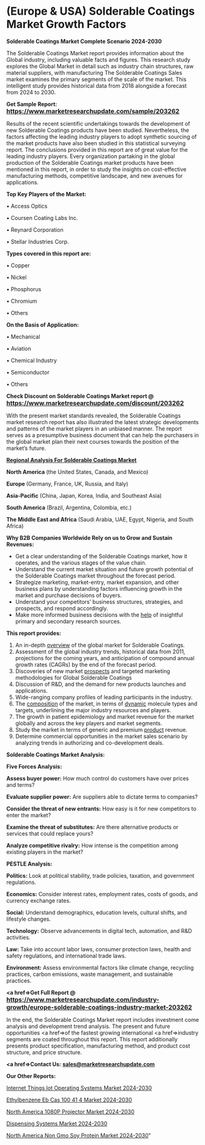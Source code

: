 # (Europe & USA) Solderable Coatings Market Growth Factors

<strong>Solderable Coatings Market Complete Scenario 2024-2030</strong>

The Solderable Coatings Market report provides information about the Global industry, including valuable facts and figures. This research study explores the Global Market in detail such as industry chain structures, raw material suppliers, with manufacturing The Solderable Coatings Sales market examines the primary segments of the scale of the market. This intelligent study provides historical data from 2018 alongside a forecast from 2024 to 2030.

<strong>Get Sample Report: <a href=https://www.marketresearchupdate.com/sample/203262><font size=3 color=#0000ff>https://www.marketresearchupdate.com/sample/203262</font></a></strong>

Results of the recent scientific undertakings towards the development of new Solderable Coatings products have been studied. Nevertheless, the factors affecting the leading industry players to adopt synthetic sourcing of the market products have also been studied in this statistical surveying report. The conclusions provided in this report are of great value for the leading industry players. Every organization partaking in the global production of the Solderable Coatings market products have been mentioned in this report, in order to study the insights on cost-effective manufacturing methods, competitive landscape, and new avenues for applications.

<strong>Top Key Players of the Market:</strong>

• Access Optics

• Coursen Coating Labs Inc.

• Reynard Corporation

• Stellar Industries Corp.

<strong>Types covered in this report are: </strong>

• Copper

• Nickel

• Phosphorus

• Chromium

• Others

<strong>On the Basis of Application:</strong>

• Mechanical

• Aviation

• Chemical Industry

• Semiconductor

• Others

<strong>Check Discount on Solderable Coatings Market report @ <a href=https://www.marketresearchupdate.com/discount/203262><font size=3 color=#0000ff>https://www.marketresearchupdate.com/discount/203262</font></a></strong>

With the present market standards revealed, the Solderable Coatings market research report has also illustrated the latest strategic developments and patterns of the market players in an unbiased manner. The report serves as a presumptive business document that can help the purchasers in the global market plan their next courses towards the position of the market’s future.

<strong><u><b>Regional Analysis For Solderable Coatings Market</b></u></strong>

<strong><b>North America</b></strong> (the United States, Canada, and Mexico)

<strong><b>Europe </b></strong>(Germany, France, UK, Russia, and Italy)

<strong><b>Asia-Pacific</b></strong> (China, Japan, Korea, India, and Southeast Asia)

<strong><b>South America</b></strong> (Brazil, Argentina, Colombia, etc.)

<strong><b>The Middle East and Africa</b></strong> (Saudi Arabia, UAE, Egypt, Nigeria, and South Africa)

<strong>Why B2B Companies Worldwide Rely on us to Grow and Sustain Revenues:</strong>
<ul>
  <li>Get a clear understanding of the Solderable Coatings market, how it operates, and the various stages of the value chain.</li>
  <li>Understand the current market situation and future growth potential of the Solderable Coatings market throughout the forecast period.</li>
  <li>Strategize marketing, market-entry, market expansion, and other business plans by understanding factors influencing growth in the market and purchase decisions of buyers.</li>
  <li>Understand your competitors’ business structures, strategies, and prospects, and respond accordingly.</li>
  <li>Make more informed business decisions with the <a href=ASDF991299>help</a> of insightful primary and secondary research sources.</li>
</ul>
<strong>This report provides:</strong>
<ol>
  <li>An in-depth <a href=>overview</a> of the global market for Solderable Coatings.</li>
  <li>Assessment of the global industry trends, historical data from 2011, projections for the coming years, and anticipation of compound annual growth rates (CAGRs) by the end of the forecast period.</li>
  <li>Discoveries of new market <a href=>prospects</a> and targeted marketing methodologies for Global Solderable Coatings</li>
  <li>Discussion of R&amp;D, and the demand for new products launches and applications.</li>
  <li>Wide-ranging company profiles of leading participants in the industry.</li>
  <li>The <a href=ASDF881288>composition</a> of the market, in terms of <a href=>dynamic</a> molecule types and targets, underlining the major industry resources and players.</li>
  <li>The growth in patient epidemiology and market revenue for the market globally and across the key players and market segments.</li>
  <li>Study the market in terms of generic and premium <a href=>product</a> revenue.</li>
  <li>Determine commercial opportunities in the market sales scenario by analyzing trends in authorizing and co-development deals.</li>
</ol>

<strong>Solderable Coatings Market Analysis:</strong>

<strong>Five Forces Analysis:</strong>

<strong>Assess buyer power:</strong> How much control do customers have over prices and terms?

<strong>Evaluate supplier power:</strong> Are suppliers able to dictate terms to companies?

<strong>Consider the threat of new entrants:</strong> How easy is it for new competitors to enter the market?

<strong>Examine the threat of substitutes:</strong> Are there alternative products or services that could replace yours?

<strong>Analyze competitive rivalry:</strong> How intense is the competition among existing players in the market?

<strong>PESTLE Analysis:</strong>

<strong>Politics:</strong> Look at political stability, trade policies, taxation, and government regulations.

<strong>Economics:</strong> Consider interest rates, employment rates, costs of goods, and currency exchange rates.

<strong>Social:</strong> Understand demographics, education levels, cultural shifts, and lifestyle changes.

<strong>Technology:</strong> Observe advancements in digital tech, automation, and R&D activities.

<strong>Law:</strong> Take into account labor laws, consumer protection laws, health and safety regulations, and international trade laws.

<strong>Environment:</strong> Assess environmental factors like climate change, recycling practices, carbon emissions, waste management, and sustainable practices.

<strong><a href=>Get Full Report</a> @ <a href=https://www.marketresearchupdate.com/industry-growth/europe-solderable-coatings-industry-market-203262><font size=3 color=#0000ff>https://www.marketresearchupdate.com/industry-growth/europe-solderable-coatings-industry-market-203262</font></a></strong>

In the end, the Solderable Coatings Market report includes investment come analysis and development trend analysis. The present and future opportunities <a href=>of</a> the fastest growing international <a href=>industry</a> segments are coated throughout this report. This report additionally presents product specification, manufacturing method, and product cost structure, and price structure.

<strong><a href=><strong>Contact Us:</strong></a></strong>
<strong>sales@marketresearchupdate.com</strong>

<strong>Our Other Reports:</strong>

<a href=https://www.linkedin.com/pulse/internet-things-iot-operating-systems-market-1f>Internet Things Iot Operating Systems Market 2024-2030</a>

<a href=https://www.linkedin.com/pulse/ethylbenzene-eb-cas-100-41-4-market-size-trends>Ethylbenzene Eb Cas 100 41 4 Market 2024-2030</a>

<a href=https://www.linkedin.com/pulse/north-america-1080p-projector-market-size-analysis>North America 1080P Projector Market 2024-2030</a>

<a href=https://www.linkedin.com/pulse/dispensing-systems-market-2023-growth-trends-size-share-4fdnf/>Dispensing Systems Market 2024-2030</a>

<a href=https://www.linkedin.com/pulse/north-america-non-gmo-soy-protein-market-nzsff/>North America Non Gmo Soy Protein Market 2024-2030</a>"
